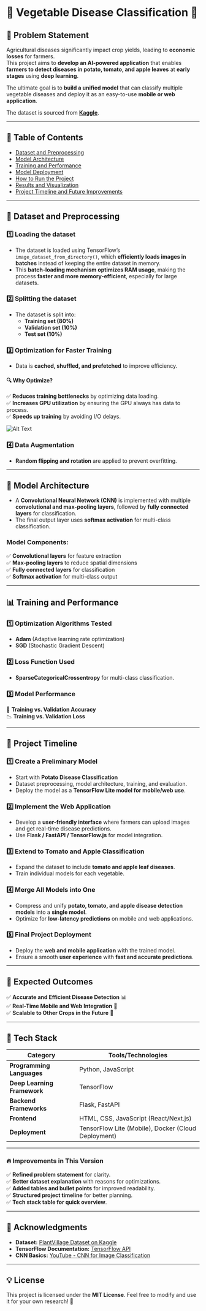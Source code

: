 # 🌿 **Vegetable Disease Classification** 🦠  

## 📌 **Problem Statement**  
Agricultural diseases significantly impact crop yields, leading to **economic losses** for farmers.  
This project aims to **develop an AI-powered application** that enables **farmers to detect diseases in potato, tomato, and apple leaves** at **early stages** using **deep learning**.  

The ultimate goal is to **build a unified model** that can classify multiple vegetable diseases and deploy it as an easy-to-use **mobile or web application**.  

The dataset is sourced from **[Kaggle](https://www.kaggle.com/arjuntejaswi/plant-village)**.  

---

## 📌 **Table of Contents**  
- [Dataset and Preprocessing](#dataset-and-preprocessing)  
- [Model Architecture](#model-architecture)  
- [Training and Performance](#training-and-performance)  
- [Model Deployment](#model-deployment)  
- [How to Run the Project](#how-to-run-the-project)  
- [Results and Visualization](#results-and-visualization)  
- [Project Timeline and Future Improvements](#project-timeline)  

---

## 📂 **Dataset and Preprocessing**  

### 1️⃣ **Loading the dataset**  
- The dataset is loaded using TensorFlow’s `image_dataset_from_directory()`, which **efficiently loads images in batches** instead of keeping the entire dataset in memory.  
- This **batch-loading mechanism optimizes RAM usage**, making the process **faster and more memory-efficient**, especially for large datasets.  

### 2️⃣ **Splitting the dataset**  
- The dataset is split into:  
  - **Training set (80%)**  
  - **Validation set (10%)**  
  - **Test set (10%)**  

### 3️⃣ **Optimization for Faster Training**  
- Data is **cached, shuffled, and prefetched** to improve efficiency.  

#### 🔍 **Why Optimize?**  
✅ **Reduces training bottlenecks** by optimizing data loading.  
✅ **Increases GPU utilization** by ensuring the GPU always has data to process.  
✅ **Speeds up training** by avoiding I/O delays.  


![Alt Text](Titanic(EDA)/8bba0eee-ffbf-4984-9da7-a6c94bd08ba2.png)
### 4️⃣ **Data Augmentation**  
- **Random flipping and rotation** are applied to prevent overfitting.  

---

## 🧠 **Model Architecture**  

- A **Convolutional Neural Network (CNN)** is implemented with multiple **convolutional and max-pooling layers**, followed by **fully connected layers** for classification.  
- The final output layer uses **softmax activation** for multi-class classification.  

### **Model Components:**  
✅ **Convolutional layers** for feature extraction  
✅ **Max-pooling layers** to reduce spatial dimensions  
✅ **Fully connected layers** for classification  
✅ **Softmax activation** for multi-class output  

---

## 📊 **Training and Performance**  

### 1️⃣ **Optimization Algorithms Tested**  
- **Adam** (Adaptive learning rate optimization)  
- **SGD** (Stochastic Gradient Descent)  

### 2️⃣ **Loss Function Used**  
- **SparseCategoricalCrossentropy** for multi-class classification.  

### 3️⃣ **Model Performance**  
📸 **Training vs. Validation Accuracy**  
📉 **Training vs. Validation Loss**  

---

## 📅 **Project Timeline**  

### 1️⃣ **Create a Preliminary Model**  
- Start with **Potato Disease Classification**  
- Dataset preprocessing, model architecture, training, and evaluation.  
- Deploy the model as a **TensorFlow Lite model for mobile/web use**.  

### 2️⃣ **Implement the Web Application**  
- Develop a **user-friendly interface** where farmers can upload images and get real-time disease predictions.  
- Use **Flask / FastAPI / TensorFlow.js** for model integration.  

### 3️⃣ **Extend to Tomato and Apple Classification**  
- Expand the dataset to include **tomato and apple leaf diseases**.  
- Train individual models for each vegetable.  

### 4️⃣ **Merge All Models into One**  
- Compress and unify **potato, tomato, and apple disease detection models** into a **single model**.  
- Optimize for **low-latency predictions** on mobile and web applications.  

### 5️⃣ **Final Project Deployment**  
- Deploy the **web and mobile application** with the trained model.  
- Ensure a smooth **user experience** with **fast and accurate predictions**.  

---

## 🌟 **Expected Outcomes**  
✅ **Accurate and Efficient Disease Detection** 📊  
✅ **Real-Time Mobile and Web Integration** 📱  
✅ **Scalable to Other Crops in the Future** 🌱  

---

## 🚀 **Tech Stack**  

| **Category** | **Tools/Technologies** |
|-------------|------------------|
| **Programming Languages** | Python, JavaScript |
| **Deep Learning Framework** | TensorFlow |
| **Backend Frameworks** | Flask, FastAPI |
| **Frontend** | HTML, CSS, JavaScript (React/Next.js) |
| **Deployment** | TensorFlow Lite (Mobile), Docker (Cloud Deployment) |

---

### 🔥 **Improvements in This Version**  
✅ **Refined problem statement** for clarity.  
✅ **Better dataset explanation** with reasons for optimizations.  
✅ **Added tables and bullet points** for improved readability.  
✅ **Structured project timeline** for better planning.  
✅ **Tech stack table for quick overview**.  

---

## 📢 **Acknowledgments**  
- **Dataset:** [PlantVillage Dataset on Kaggle](https://www.kaggle.com/arjuntejaswi/plant-village)  
- **TensorFlow Documentation:** [TensorFlow API](https://www.tensorflow.org/api_docs/python/tf/keras)  
- **CNN Basics:** [YouTube - CNN for Image Classification](https://www.youtube.com/watch?v=zfiSAzpy9NM)  

---

## 💡 **License**  
This project is licensed under the **MIT License**. Feel free to modify and use it for your own research! 🚀  
